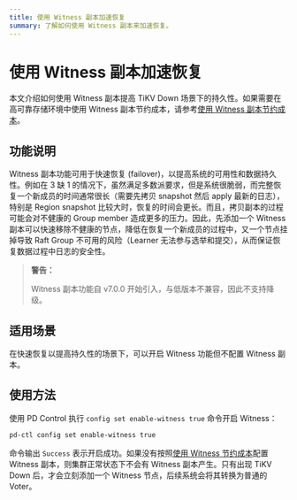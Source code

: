 ```yaml
---
title: 使用 Witness 副本加速恢复
summary: 了解如何使用 Witness 副本来加速恢复。
---
```


# 使用 Witness 副本加速恢复

本文介绍如何使用 Witness 副本提高 TiKV Down 场景下的持久性。如果需要在高可靠存储环境中使用 Witness 副本节约成本，请参考[使用 Witness 副本节约成本](/use-witness-to-save-costs.md)。

## 功能说明

Witness 副本功能可用于快速恢复 (failover)，以提高系统的可用性和数据持久性。例如在 3 缺 1 的情况下，虽然满足多数派要求，但是系统很脆弱，而完整恢复一个新成员的时间通常很长（需要先拷贝 snapshot 然后 apply 最新的日志），特别是 Region snapshot 比较大时，恢复的时间会更长。而且，拷贝副本的过程可能会对不健康的 Group member 造成更多的压力。因此，先添加一个 Witness 副本可以快速移除不健康的节点，降低在恢复一个新成员的过程中，又一个节点挂掉导致 Raft Group 不可用的风险（Learner 无法参与选举和提交），从而保证恢复数据过程中日志的安全性。

> **警告：**
>
> Witness 副本功能自 v7.0.0 开始引入，与低版本不兼容，因此不支持降级。

## 适用场景

在快速恢复以提高持久性的场景下，可以开启 Witness 功能但不配置 Witness 副本。

## 使用方法

使用 PD Control 执行 `config set enable-witness true` 命令开启 Witness：

```bash
pd-ctl config set enable-witness true
```

命令输出 `Success` 表示开启成功。如果没有按照[使用 Witness 节约成本](/use-witness-to-save-costs.md)配置 Witness 副本，则集群正常状态下不会有 Witness 副本产生。只有出现 TiKV Down 后，才会立刻添加一个 Witness 节点，后续系统会将其转换为普通的 Voter。
